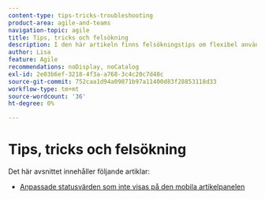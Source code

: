 ```yaml
---
content-type: tips-tricks-troubleshooting
product-area: agile-and-teams
navigation-topic: agile
title: Tips, tricks och felsökning
description: I den här artikeln finns felsökningstips om flexibel användning.
author: Lisa
feature: Agile
recommendations: noDisplay, noCatalog
exl-id: 2e03b6ef-3218-4f3a-a768-3c4c20c7d48c
source-git-commit: 752caa1d94a09871b97a11400d83f28853118d33
workflow-type: tm+mt
source-wordcount: '36'
ht-degree: 0%

---
```


# Tips, tricks och felsökning

Det här avsnittet innehåller följande artiklar:

* [Anpassade statusvärden som inte visas på den mobila artikelpanelen](../../agile/tips-tricks-and-troubleshooting/custom-status-does-not-show.md)
